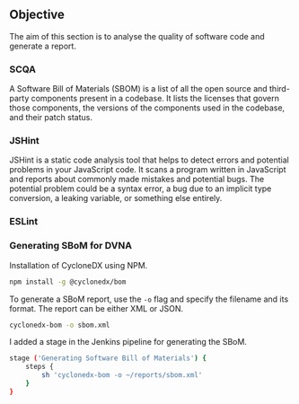 ## **Objective**

The aim of this section is to analyse the quality of software code and generate a report.

### **SCQA**

A Software Bill of Materials (SBOM) is a list of all the open source and third-party components present in a codebase. It lists the licenses that govern those components, the versions of the components used in the codebase, and their patch status.


### **JSHint**

JSHint is a static code analysis tool that helps to detect errors and potential problems in your JavaScript code. It scans a program written in JavaScript and reports about commonly made mistakes and potential bugs. The potential problem could be a syntax error, a bug due to an implicit type conversion, a leaking variable, or something else entirely.

### **ESLint**

### **Generating SBoM for DVNA**

Installation of CycloneDX using NPM.

```bash
npm install -g @cyclonedx/bom
```

To generate a SBoM report, use the `-o` flag and specify the filename and its format. The report can be either XML  or JSON.  
```bash
cyclonedx-bom -o sbom.xml
```

I added a stage in the Jenkins pipeline for generating the SBoM.  
```bash
stage ('Generating Software Bill of Materials') {
    steps {
        sh 'cyclonedx-bom -o ~/reports/sbom.xml'
    }
}
```